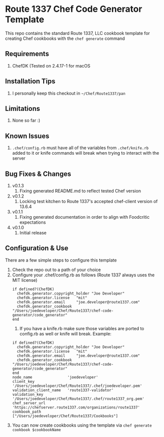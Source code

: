 Route 1337 Chef Code Generator Template
==============
This repo contains the standard Route 1337, LLC cookbook template for creating Chef cookbooks with the `chef generate` command

Requirements
------------
1. ChefDK (Tested on 2.4.17-1 for macOS

Installation Tips
------------

1. I personally keep this checkout in `~/Chef/Route1337/pan`

Limitations
------------
1. None so far :)

Known Issues
------------
1. `.chef/config.rb` must have all of the variables from `.chef/knife.rb` added to it or knife commands will break when trying to interact with the server

Bug Fixes & Changes
------------

1. v0.1.3
    1. Fixing generated README.md to reflect tested Chef version
2. v0.1.2
    1. Locking test kitchen to Route 1337's accepted chef-client version of 13.6.4
3. v0.1.1
    1. Fixing generated documentation in order to align with Foodcritic expectations
4. v0.1.0
    1. Initial release

Configuration & Use
------------
There are a few simple steps to configure this template

1. Check the repo out to a path of your choice
2. Configure your .chef/config.rb as follows (Route 1337 always uses the MIT license)
    ```
    if defined?(ChefDK)
      chefdk.generator.copyright_holder "Joe Developer"
      chefdk.generator.license   "mit"
      chefdk.generator.email     "joe.developer@route1337.com"
      chefdk.generator_cookbook  "/Users/joedeveloper/Chef/Route1337/chef-code-generator/code_generator"
    end
    ```
    1. If you have a knife.rb make sure those variables are ported to config.rb as well or knife will break. Example:
    ```
    if defined?(ChefDK)
      chefdk.generator.copyright_holder "Joe Developer"
      chefdk.generator.license   "mit"
      chefdk.generator.email     "joe.developer@route1337.com"
      chefdk.generator_cookbook  "/Users/joedeveloper/Chef/Route1337/chef-code-generator/code_generator"
    end
    node_name                'joedeveloper'
    client_key               '/Users/joedeveloper/Chef/Route1337/.chef/joedeveloper.pem'
    validation_client_name   'route1337-validator'
    validation_key           '/Users/joedeveloper/Chef/Route1337/.chef/route1337_org.pem'
    chef_server_url          'https://chefserver.route1337.com/organizations/route1337'
    cookbook_path            ["/Users/joedeveloper/Chef/Route1337/Cookbooks"]
    ```
3. You can now create cookbooks using the template via `chef generate cookbook $cookbookName`
